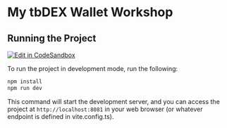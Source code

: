 # My tbDEX Wallet Workshop

## Running the Project

[![Edit in CodeSandbox](https://assets.codesandbox.io/github/button-edit-lime.svg)](https://codesandbox.io/p/devbox/github/TBD54566975/workshop-tbdex-abc-wallet?file=%2Fsrc%2FapiUtils.ts%3A1%2C1)

To run the project in development mode, run the following:

```bash
npm install
npm run dev
```
This command will start the development server, and you can access the project at `http://localhost:8081` in your web browser (or whatever endpoint is defined in vite.config.ts).
